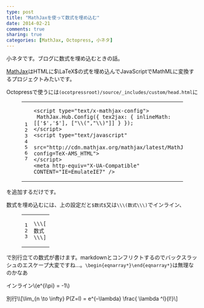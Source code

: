 ```yaml
---
type: post
title: "MathJaxを使って数式を埋め込む"
date: 2014-02-21
comments: true
sharing: true
categories: [MathJax, Octopress, 小ネタ]
---
```

小ネタです。ブログに数式を埋め込むときの話。

<!--more-->

[MathJax](http://www.mathjax.org/)はHTMLに$\LaTeX$の式を埋め込んでJavaScriptでMathMLに変換するプロジェクトみたいです。

Octopressで使うには`(ocotpressroot)/source/_includes/custom/head.html`に

<figure class="code"><div class="highlight"><table><tr>
<td class="gutter"><pre class="line-numbers"><span class="line-number">1</span>
<span class="line-number">2</span>
<span class="line-number">3</span>
<span class="line-number">4</span>
<span class="line-number">5</span>
<span class="line-number">6</span>
<span class="line-number">7</span>
</pre></td>
<td class="code"><pre><code class=""><span class="line">&lt;script type="text/x-mathjax-config"&gt;
</span><span class="line"> MathJax.Hub.Config({ tex2jax: { inlineMath: [['$','$'], ["\\(","\\)"]] } });
</span><span class="line">&lt;/script&gt;
</span><span class="line">&lt;script type="text/javascript"
</span><span class="line"> src="http://cdn.mathjax.org/mathjax/latest/MathJax.js?config=TeX-AMS_HTML"&gt;
</span><span class="line">&lt;/script&gt;
</span><span class="line">&lt;meta http-equiv="X-UA-Compatible" CONTENT="IE=EmulateIE7" /&gt;</span></code></pre></td>
</tr></table></div></figure>

を追加するだけです。

数式を埋め込むには、上の設定だと`$数式$`又は`\\\(数式\\\)`でインライン、

<figure class="code"><div class="highlight"><table><tr>
<td class="gutter"><pre class="line-numbers"><span class="line-number">1</span>
<span class="line-number">2</span>
<span class="line-number">3</span>
</pre></td>
<td class="code"><pre><code class=""><span class="line">\\\[
</span><span class="line">数式
</span><span class="line">\\\]</span></code></pre></td>
</tr></table></div></figure>

で別行立ての数式が書けます。markdownとコンフリクトするのでバックスラッシュのエスケープ大変ですね…。`\begin{eqnarray*}\end{eqnarray*}`は無理なのかなあ

インライン\\\(e^{i\pi} = -1\\\)

別行\\\\[\lim\_{n \to \infty} P(Z=l) = e^{–\lambda} \frac{ \lambda ^l}{l!}\\\]


